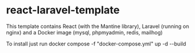 # react-laravel-template

This template contains React (with the Mantine library), Laravel (running on nginx) and a Docker image (mysql, phpmyadmin, redis, mailhog)

To install just run docker compose -f "docker-compose.yml" up -d --build

